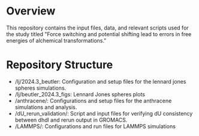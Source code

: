 # Overview
This repository contains the input files, data, and relevant scripts used for the study titled "Force switching and potential shifting lead to errors in free energies of alchemical transformations." 

# Repository Structure
- /lj/2024.3_beutler: Configuration and setup files for the lennard jones spheres simulations.
- /lj/beutler_2024.3_figs: Lennard Jones spheres plots
- /anthracene/: Configurations and setup files for the anthracene simulations and analysis.
- /dU_rerun_validation/: Script and input files for verifying dU consistency between dhdl and rerun output in GROMACS.
- /LAMMPS/: Configurations and run files for LAMMPS simulations
